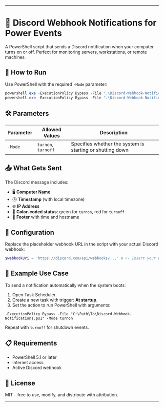
---

# 💬 Discord Webhook Notifications for Power Events

A PowerShell script that sends a Discord notification when your computer turns on or off. Perfect for monitoring servers, workstations, or remote machines.

## 🚀 How to Run

Use PowerShell with the required `-Mode` parameter:

```powershell
powershell.exe -ExecutionPolicy Bypass -File ".\Discord-Webhook-Notifications.ps1" -Mode turnon
powershell.exe -ExecutionPolicy Bypass -File ".\Discord-Webhook-Notifications.ps1" -Mode turnoff
```

## 🛠 Parameters

| Parameter | Allowed Values       | Description                         |
|----------|----------------------|-------------------------------------|
| `-Mode`  | `turnon`, `turnoff`  | Specifies whether the system is starting or shutting down |

## 📤 What Gets Sent

The Discord message includes:

- 🖥 **Computer Name**
- 🕒 **Timestamp** (with local timezone)
- 🌐 **IP Address**
- 🎨 **Color-coded status**: green for `turnon`, red for `turnoff`
- 📎 **Footer** with time and hostname

## 🔧 Configuration

Replace the placeholder webhook URL in the script with your actual Discord webhook:

```powershell
$webhookUri = 'https://discord.com/api/webhooks/...' # <- Insert your webhook URL here
```

## 🧪 Example Use Case

To send a notification automatically when the system boots:

1. Open Task Scheduler.
2. Create a new task with trigger: **At startup**.
3. Set the action to run PowerShell with arguments:

```text
-ExecutionPolicy Bypass -File "C:\Path\To\Discord-Webhook-Notifications.ps1" -Mode turnon
```

Repeat with `turnoff` for shutdown events.

## 📋 Requirements

- PowerShell 5.1 or later
- Internet access
- Active Discord webhook

## 📘 License

MIT – free to use, modify, and distribute with attribution.

---

```

